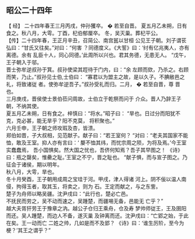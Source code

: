 ## 昭公二十四年

【 经】 二十四年春王三月丙戌，仲孙玃卒。 � 若至自晋。
夏五月乙未朔，日有食之。秋八月，大雩。丁酉，杞伯郁厘卒。
冬，吴灭巢。葬杞平公。  
【传】二十四年春，王正月辛丑，召简公、南宫嚚以甘桓
公见王子朝。刘子谓苌弘曰：“甘氏又往矣。”对曰：“何害
？同德度义。《大誓》曰：‘纣有亿兆夷人，亦有离德。余有
乱臣十人，同心同德。’此周所以兴也。君其务德，无患无人。
“戊午，王子朝入于邬。  
晋士弥牟逆叔孙于箕。叔孙使梁其踁待于门内，曰：“余
左顾而欬，乃杀之。右顾而笑，乃止。”叔孙见士伯,士伯曰：
“寡君以为盟主之故，是以久子。不腆敝邑之礼，将致诸従
者。使弥牟逆吾子。”叔孙受礼而归。二月， � 若至自晋，尊
晋也。  
三月庚戌，晋侯使士景伯莅问周故，士伯立于乾祭而问于
介众。晋人乃辞王子朝，不纳其使。  
夏五月乙未朔，日有食之。梓慎曰：“将水。”昭子曰：
“旱也。日过分而阳犹不克，克必甚，能无旱乎？阳不克莫，
将积聚也。”  
六月壬申，王子朝之师攻瑕及杏，皆溃。  
郑伯如晋，子大叔相，见范献子。献子曰：“若王室何？
“对曰：“老夫其国家不能恤，敢及王室。抑人亦有言曰：‘
嫠不恤其纬，而忧宗周之陨，为将及焉。’今王室实蠢蠢焉，
吾小国惧矣。然大国之忧也，吾侪何知焉？吾子其早图之！
《诗》曰：瓶之罄矣，惟罍之耻。’王室之不宁，晋之耻也。
“献子惧，而与宣子图之。乃征会于诸侯，期以明年。  
秋八月，大雩，旱也。  
冬十月癸酉，王子朝用成周之宝珪于河。甲戌，津人得诸
河上。阴不佞以温人南侵，拘得玉者，取其玉，将卖之，则为
石。王定而献之，与之东訾。  
楚子为舟师以略吴疆。沈尹戌曰：“此行也，楚必亡邑。  
不抚民而劳之，吴不动而速之，吴踵楚，而疆埸无备，邑能无
亡乎？”  
越大夫胥犴劳王于豫章之汭。越公子仓归王乘舟，仓及寿
梦帅师従王，王及圉阳而还。吴人踵楚，而边人不备，遂灭巢
及钟离而还。沈尹戌曰：“亡郢之始，于此在矣。王一动而亡
二姓之帅，几如是而不及郢？ 《诗》曰：‘谁生厉阶，至今为
梗？’其王之谓乎？”

